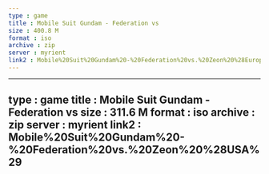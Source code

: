 ```yaml
---
type : game
title : Mobile Suit Gundam - Federation vs
size : 400.8 M
format : iso
archive : zip
server : myrient
link2 : Mobile%20Suit%20Gundam%20-%20Federation%20vs.%20Zeon%20%28Europe%29%20%28En%2CFr%2CDe%2CEs%2CIt%29
---
```

---
type : game
title : Mobile Suit Gundam - Federation vs
size : 311.6 M
format : iso
archive : zip
server : myrient
link2 : Mobile%20Suit%20Gundam%20-%20Federation%20vs.%20Zeon%20%28USA%29
---

